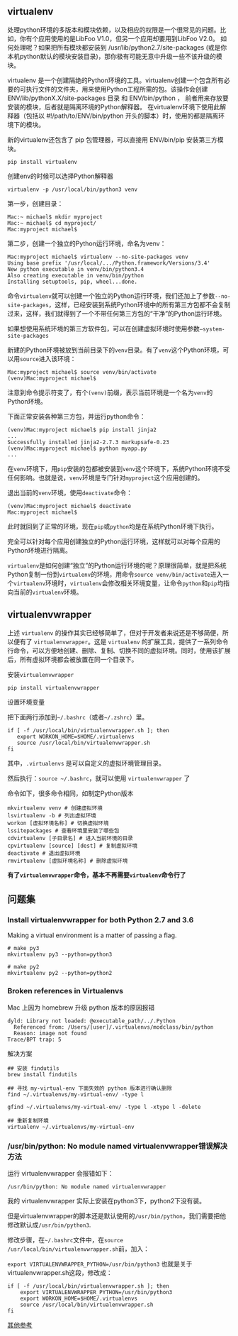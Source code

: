 ## virtualenv

处理python环境的多版本和模块依赖，以及相应的权限是一个很常见的问题。比如，你有个应用使用的是LibFoo V1.0，但另一个应用却要用到LibFoo V2.0。 如何处理呢？如果把所有模块都安装到 /usr/lib/python2.7/site-packages (或是你本机python默认的模块安装目录)，那你极有可能无意中升级一些不该升级的模块。

virtualenv 是一个创建隔绝的Python环境的工具。virtualenv创建一个包含所有必要的可执行文件的文件夹，用来使用Python工程所需的包。该操作会创建 ENV/lib/pythonX.X/site-packages 目录 和 ENV/bin/python ， 前者用来存放要安装的模块，后者就是隔离环境的Python解释器。 在virtualenv环境下使用此解释器（包括以 #!/path/to/ENV/bin/python 开头的脚本）时，使用的都是隔离环境下的模块。

新的virtualenv还包含了 pip 包管理器，可以直接用 ENV/bin/pip 安装第三方模块。

```
pip install virtualenv
```
创建env的时候可以选择Python解释器

```
virtualenv -p /usr/local/bin/python3 venv
```

第一步，创建目录：

```
Mac:~ michael$ mkdir myproject
Mac:~ michael$ cd myproject/
Mac:myproject michael$
```

第二步，创建一个独立的Python运行环境，命名为venv：

```
Mac:myproject michael$ virtualenv --no-site-packages venv
Using base prefix '/usr/local/.../Python.framework/Versions/3.4'
New python executable in venv/bin/python3.4
Also creating executable in venv/bin/python
Installing setuptools, pip, wheel...done.
```

命令`virtualenv`就可以创建一个独立的Python运行环境，我们还加上了参数`--no-site-packages`，这样，已经安装到系统Python环境中的所有第三方包都不会复制过来，这样，我们就得到了一个不带任何第三方包的“干净”的Python运行环境。

如果想使用系统环境的第三方软件包，可以在创建虚拟环境时使用参数`–system-site-packages`

新建的Python环境被放到当前目录下的`venv`目录。有了`venv`这个Python环境，可以用`source`进入该环境：

```
Mac:myproject michael$ source venv/bin/activate
(venv)Mac:myproject michael$
```

注意到命令提示符变了，有个`(venv)`前缀，表示当前环境是一个名为`venv`的Python环境。

下面正常安装各种第三方包，并运行python命令：

```
(venv)Mac:myproject michael$ pip install jinja2
...
Successfully installed jinja2-2.7.3 markupsafe-0.23
(venv)Mac:myproject michael$ python myapp.py
...
```

在`venv`环境下，用`pip`安装的包都被安装到`venv`这个环境下，系统Python环境不受任何影响。也就是说，`venv`环境是专门针对`myproject`这个应用创建的。

退出当前的`venv`环境，使用`deactivate`命令：

```
(venv)Mac:myproject michael$ deactivate 
Mac:myproject michael$
```

此时就回到了正常的环境，现在`pip`或`python`均是在系统Python环境下执行。

完全可以针对每个应用创建独立的Python运行环境，这样就可以对每个应用的Python环境进行隔离。

`virtualenv`是如何创建“独立”的Python运行环境的呢？原理很简单，就是把系统Python复制一份到`virtualenv`的环境，用命令`source venv/bin/activate`进入一个`virtualenv`环境时，`virtualenv`会修改相关环境变量，让命令`python`和`pip`均指向当前的`virtualenv`环境。



## virtualenvwrapper

上述 `virtualenv` 的操作其实已经够简单了，但对于开发者来说还是不够简便，所以便有了 `virtualenvwrapper`。这是 `virtualenv` 的扩展工具，提供了一系列命令行命令，可以方便地创建、删除、复制、切换不同的虚拟环境。同时，使用该扩展后，所有虚拟环境都会被放置在同一个目录下。

安装`virtualenvwrapper`

```
pip install virtualenvwrapper
```

设置环境变量

把下面两行添加到`~/.bashrc`（或者`~/.zshrc`）里。

```
if [ -f /usr/local/bin/virtualenvwrapper.sh ]; then
   export WORKON_HOME=$HOME/.virtualenvs 
   source /usr/local/bin/virtualenvwrapper.sh
fi
```

其中，`.virtualenvs` 是可以自定义的虚拟环境管理目录。

然后执行：`source ~/.bashrc`，就可以使用 `virtualenvwrapper` 了

命令如下，很多命令相同，如制定Python版本

```
mkvirtualenv venv # 创建虚拟环境
lsvirtualenv -b # 列出虚拟环境
workon [虚拟环境名称] # 切换虚拟环境
lssitepackages # 查看环境里安装了哪些包
cdvirtualenv [子目录名] # 进入当前环境的目录
cpvirtualenv [source] [dest] # 复制虚拟环境
deactivate # 退出虚拟环境
rmvirtualenv [虚拟环境名称] # 删除虚拟环境
```

**有了`virtualenvwrapper`命令，基本不再需要`virtualenv`命令行了**


## 问题集
### Install virtualenvwrapper for both Python 2.7 and 3.6

Making a virtual environment is a matter of passing a flag.

```
# make py3
mkvirtualenv py3 --python=python3

# make py2
mkvirtualenv py2 --python=python2
```

### Broken references in Virtualenvs

Mac 上因为 homebrew 升级 python 版本的原因报错

```
dyld: Library not loaded: @executable_path/../.Python
  Referenced from: /Users/[user]/.virtualenvs/modclass/bin/python
  Reason: image not found
Trace/BPT trap: 5
```

解决方案

```
## 安装 findutils
brew install findutils

## 寻找 my-virtual-env 下面失效的 python 版本进行确认删除
find ~/.virtualenvs/my-virtual-env/ -type l

gfind ~/.virtualenvs/my-virtual-env/ -type l -xtype l -delete

## 重新复制环境
virtualenv ~/.virtualenvs/my-virtual-env

```

### /usr/bin/python: No module named virtualenvwrapper错误解决方法

运行 virtualenvwrapper 会报错如下：

```
/usr/bin/python: No module named virtualenvwrapper
```

我的 virtualenvwrapper 实际上安装在python3下，python2下没有装。

但是virtualenvwrapper的脚本还是默认使用的`/usr/bin/python`，我们需要把他修改默认成`/usr/bin/python3`.

修改步骤，在`~/.bashrc`文件中，在`source /usr/local/bin/virtualenvwrapper.sh`前，加入：

`export VIRTUALENVWRAPPER_PYTHON=/usr/bin/python3`
也就是关于virtualenvwrapper.sh这段，修改成：

```
if [ -f /usr/local/bin/virtualenvwrapper.sh ]; then
    export VIRTUALENVWRAPPER_PYTHON=/usr/bin/python3
    export WORKON_HOME=$HOME/.virtualenvs
    source /usr/local/bin/virtualenvwrapper.sh
fi
```

[其他参考](https://stackoverflow.com/questions/23997403/installed-virtualenv-and-virtualenvwrapper-python-says-no-module-named-virtuale)